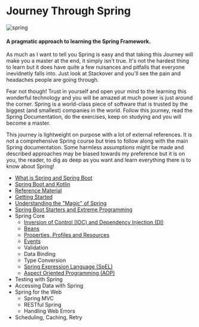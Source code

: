 Journey Through Spring 
======
![spring](https://user-images.githubusercontent.com/26745523/37191895-099bbea8-2328-11e8-8b88-657c49317c2d.png)

#### A pragmatic approach to learning the Spring Framework. 

As much as I want to tell you Spring is easy and that taking this Journey will make you a master at the end, it simply isn't true. It's not the hardest thing to learn but it does have quite a few nuisances and pitfalls that everyone inevidnetly falls into. Just look at Stackover and you'll see the pain and headaches people are going through.

Fear not though! Trust in yourself and open your mind to the learning this wonderful technology and you will be amazed at much power is just around the corner. Spring is a world-class piece of software that is trusted by the biggest (and smallest) companies in the world. Follow this journey, read the Spring Documentation, do the exercises, keep on studying and you will become a master.

This journey is lightweight on purpose with a lot of external references. It is not a comprehensive Spring course but tries to follow along with the main Spring documentation. Some harmless assumptions might be made and described approaches may be biased towards my preference but it is on you, the reader, to dig as deep as you want and learn everything there is to know about Spring!

* [What is Spring and Spring Boot](./docs/what-is-spring)
* [Spring Boot and Kotlin](./docs/spring-kotlin)
* [Reference Material](./docs/references)
* [Getting Started](./docs/getting-started)
* [Understanding the "Magic" of Spring](./docs/spring-magic)
* [Spring Boot Starters and Extreme Programming](./docs/spring-extreme)
* Spring Core
  * [Inversion of Control (IOC) and Dependency Injection (DI)](./docs/spring-core/ioc-di)
  * [Beans](./docs/spring-core/beans)
  * [Properties, Profiles and Resources](./docs/spring-core/prop-profile-resources)
  * [Events](./docs/spring-core/events)
  * Validation
  * Data Binding
  * Type Conversion
  * [Spring Expression Language (SpEL)](./docs/spring-core/spel)
  * [Aspect Oriented Programming (AOP)](./docs/spring-core/aop)
* Testing with Spring
* Accessing Data with Spring
* Spring for the Web
  * Spring MVC
  * RESTful Spring
  * Handling Web Errors
* Scheduling, Caching, Retry
